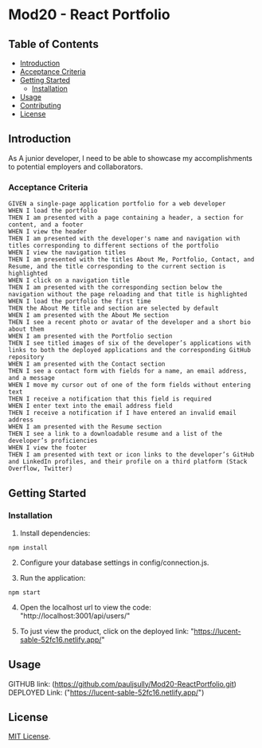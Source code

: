 # Mod20 - React Portfolio


## Table of Contents
- [Introduction](#introduction)
- [Acceptance Criteria](#acceptance-criteria)
- [Getting Started](#getting-started)
  - [Installation](#installation)
- [Usage](#usage)
- [Contributing](#contributing)
- [License](#license)

## Introduction

As A junior developer, I need to be able to showcase my accomplishments to potential employers and collaborators.

### Acceptance Criteria

    GIVEN a single-page application portfolio for a web developer
    WHEN I load the portfolio
    THEN I am presented with a page containing a header, a section for content, and a footer
    WHEN I view the header
    THEN I am presented with the developer's name and navigation with titles corresponding to different sections of the portfolio
    WHEN I view the navigation titles
    THEN I am presented with the titles About Me, Portfolio, Contact, and Resume, and the title corresponding to the current section is highlighted
    WHEN I click on a navigation title
    THEN I am presented with the corresponding section below the navigation without the page reloading and that title is highlighted
    WHEN I load the portfolio the first time
    THEN the About Me title and section are selected by default
    WHEN I am presented with the About Me section
    THEN I see a recent photo or avatar of the developer and a short bio about them
    WHEN I am presented with the Portfolio section
    THEN I see titled images of six of the developer’s applications with links to both the deployed applications and the corresponding GitHub repository
    WHEN I am presented with the Contact section
    THEN I see a contact form with fields for a name, an email address, and a message
    WHEN I move my cursor out of one of the form fields without entering text
    THEN I receive a notification that this field is required
    WHEN I enter text into the email address field
    THEN I receive a notification if I have entered an invalid email address
    WHEN I am presented with the Resume section
    THEN I see a link to a downloadable resume and a list of the developer’s proficiencies
    WHEN I view the footer
    THEN I am presented with text or icon links to the developer’s GitHub and LinkedIn profiles, and their profile on a third platform (Stack Overflow, Twitter)

## Getting Started


### Installation


1. Install dependencies:
```
npm install
```
2. Configure your database settings in config/connection.js.

3. Run the application:
```
npm start

```
4. Open the localhost url to view the code:
 "http://localhost:3001/api/users/"

5. To just view the product, click on the deployed link:
"https://lucent-sable-52fc16.netlify.app/"


## Usage

GITHUB link: (https://github.com/pauljsully/Mod20-ReactPortfolio.git)
DEPLOYED Link: ("https://lucent-sable-52fc16.netlify.app/")

## License

[MIT License](https://opensource.org/licenses/MIT).
